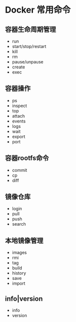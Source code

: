 # Docker 常用命令

## 容器生命周期管理
- run
- start/stop/restart
- kill
- rm
- pause/unpause
- create
- exec
## 容器操作
- ps
- inspect
- top
- attach
- events
- logs
- wait
- export
- port
## 容器rootfs命令
- commit
- cp
- diff
## 镜像仓库
- login
- pull
- push
- search
## 本地镜像管理
- images
- rmi
- tag
- build
- history
- save
- import
## info|version
- info
- version